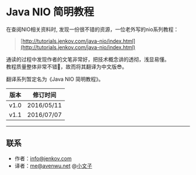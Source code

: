 # Java NIO 简明教程
在查阅NIO相关资料时, 发现一份很不错的资源，一位老外写的nio系列教程：
> [http://tutorials.jenkov.com/java-nio/index.html](http://tutorials.jenkov.com/java-nio/index.html)

通读的过程中发现作者的文笔非常好，把技术概念讲的透彻，浅显易懂。  
教程质量整体非常不错🎉，故而将其翻译为中文版😎。  

翻译系列暂定名为《Java NIO 简明教程》。

版本 | 修订时间
------------ | -------------
v1.0 | 2016/05/11
v1.1 | 2016/07/07

---
## 联系

* 作者：<info@jenkov.com>
* 译者：<me@avenwu.net> @[小文子](https://github.com/avenwu)